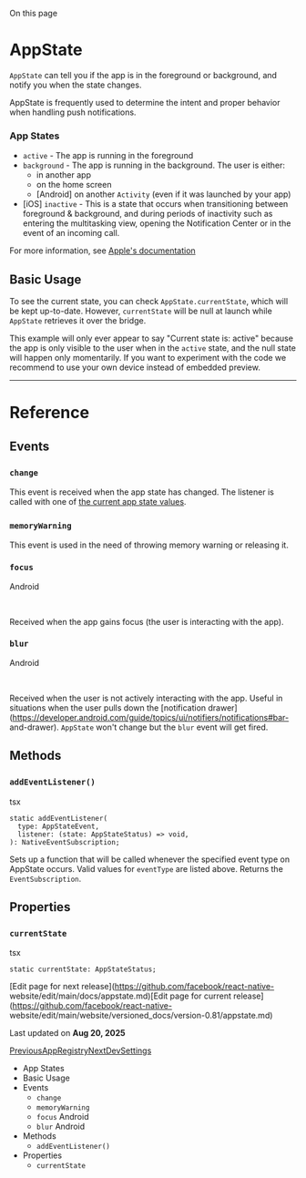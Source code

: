 On this page

# AppState

`AppState` can tell you if the app is in the foreground or background, and
notify you when the state changes.

AppState is frequently used to determine the intent and proper behavior when
handling push notifications.

### App States​

  * `active` \- The app is running in the foreground
  * `background` \- The app is running in the background. The user is either:
    * in another app
    * on the home screen
    * [Android] on another `Activity` (even if it was launched by your app)
  * [iOS] `inactive` \- This is a state that occurs when transitioning between foreground & background, and during periods of inactivity such as entering the multitasking view, opening the Notification Center or in the event of an incoming call.

For more information, see [Apple's
documentation](https://developer.apple.com/documentation/uikit/app_and_scenes/managing_your_app_s_life_cycle)

## Basic Usage​

To see the current state, you can check `AppState.currentState`, which will be
kept up-to-date. However, `currentState` will be null at launch while
`AppState` retrieves it over the bridge.

This example will only ever appear to say "Current state is: active" because
the app is only visible to the user when in the `active` state, and the null
state will happen only momentarily. If you want to experiment with the code we
recommend to use your own device instead of embedded preview.

* * *

# Reference

## Events​

### `change`​

This event is received when the app state has changed. The listener is called
with one of [the current app state values](/docs/appstate#app-states).

### `memoryWarning`​

This event is used in the need of throwing memory warning or releasing it.

### `focus`

Android

​

Received when the app gains focus (the user is interacting with the app).

### `blur`

Android

​

Received when the user is not actively interacting with the app. Useful in
situations when the user pulls down the [notification
drawer](https://developer.android.com/guide/topics/ui/notifiers/notifications#bar-
and-drawer). `AppState` won't change but the `blur` event will get fired.

## Methods​

### `addEventListener()`​

tsx

    
    
    static addEventListener(  
      type: AppStateEvent,  
      listener: (state: AppStateStatus) => void,  
    ): NativeEventSubscription;  
    

Sets up a function that will be called whenever the specified event type on
AppState occurs. Valid values for `eventType` are listed above. Returns the
`EventSubscription`.

## Properties​

### `currentState`​

tsx

    
    
    static currentState: AppStateStatus;  
    

[Edit page for next release](https://github.com/facebook/react-native-
website/edit/main/docs/appstate.md)[Edit page for current
release](https://github.com/facebook/react-native-
website/edit/main/website/versioned_docs/version-0.81/appstate.md)

Last updated on **Aug 20, 2025**

[ PreviousAppRegistry](/docs/appregistry)[NextDevSettings](/docs/devsettings)

  * App States
  * Basic Usage
  * Events
    * `change`
    * `memoryWarning`
    * `focus` Android
    * `blur` Android
  * Methods
    * `addEventListener()`
  * Properties
    * `currentState`

